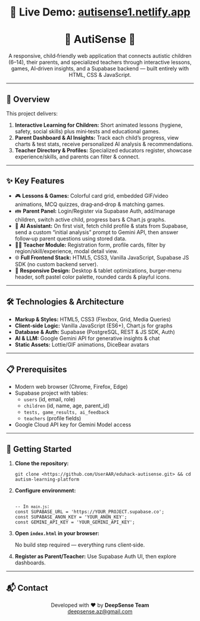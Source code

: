 <h1 align="center">
  🔗 Live Demo: <a href="https://autisense1.netlify.app" target="_blank">autisense1.netlify.app</a>
</h1>


<h1 align="center">🧠 AutiSense 🧠</h1>

<p align="center">
  A responsive, child‑friendly web application that connects autistic children (6–14), their parents, and specialized teachers through interactive lessons, games, AI‑driven insights, and a Supabase backend — built entirely with HTML, CSS &amp; JavaScript.
</p>

<hr>

<h2>📝 Overview</h2>
<p>This project delivers:</p>
<ol>
  <li><b>Interactive Learning for Children:</b> Short animated lessons (hygiene, safety, social skills) plus mini‑tests and educational games.</li>
  <li><b>Parent Dashboard &amp; AI Insights:</b> Track each child’s progress, view charts &amp; test stats, receive personalized AI analysis &amp; recommendations.</li>
  <li><b>Teacher Directory &amp; Profiles:</b> Specialized educators register, showcase experience/skills, and parents can filter &amp; connect.</li>
</ol>

<hr>

<h2>✨ Key Features</h2>
<ul>
  <li>🎮 <b>Lessons &amp; Games:</b> Colorful card grid, embedded GIF/video animations, MCQ quizzes, drag‑and‑drop &amp; matching games.</li>
  <li>👪 <b>Parent Panel:</b> Login/Register via Supabase Auth, add/manage children, switch active child, progress bars &amp; Chart.js graphs.</li>
  <li>🤖 <b>AI Assistant:</b> On first visit, fetch child profile &amp; stats from Supabase, send a custom “initial analysis” prompt to Gemini API, then answer follow‑up parent questions using stored data.</li>
  <li>🧑‍🏫 <b>Teacher Module:</b> Registration form, profile cards, filter by region/skill/experience, modal detail view.</li>
  <li>🌐 <b>Full Frontend Stack:</b> HTML5, CSS3, Vanilla JavaScript, Supabase JS SDK (no custom backend server).</li>
  <li>📱 <b>Responsive Design:</b> Desktop &amp; tablet optimizations, burger‑menu header, soft pastel color palette, rounded cards &amp; playful icons.</li>
</ul>

<hr>

<h2>🛠️ Technologies &amp; Architecture</h2>
<ul>
  <li><b>Markup &amp; Styles:</b> HTML5, CSS3 (Flexbox, Grid, Media Queries)</li>
  <li><b>Client‑side Logic:</b> Vanilla JavaScript (ES6+), Chart.js for graphs</li>
  <li><b>Database &amp; Auth:</b> Supabase (PostgreSQL, REST &amp; JS SDK, Auth)</li>
  <li><b>AI &amp; LLM:</b> Google Gemini API for generative insights &amp; chat</li>
  <li><b>Static Assets:</b> Lottie/GIF animations, DiceBear avatars</li>
</ul>

<hr>

<h2>📋 Prerequisites</h2>
<ul>
  <li>Modern web browser (Chrome, Firefox, Edge)</li>
  <li>Supabase project with tables:
    <ul>
      <li><code>users</code> (id, email, role)</li>
      <li><code>children</code> (id, name, age, parent_id)</li>
      <li><code>tests, game_results, ai_feedback</code></li>
      <li><code>teachers</code> (profile fields)</li>
    </ul>
  </li>
  <li>Google Cloud API key for Gemini Model access</li>
</ul>

<hr>

<h2>🚀 Getting Started</h2>
<ol>
  <li><b>Clone the repository:</b>
    <pre><code>git clone &lt;https://github.com/UserAAR/eduhack-autisense.git&gt; && cd autism-learning-platform</code></pre>
  </li>
  <li><b>Configure environment:</b>
    <pre><code>
-- In <code>main.js</code>:
const SUPABASE_URL = 'https://YOUR_PROJECT.supabase.co';
const SUPABASE_ANON_KEY = 'YOUR_ANON_KEY';
const GEMINI_API_KEY = 'YOUR_GEMINI_API_KEY';</code></pre>
  </li>
  <li><b>Open <code>index.html</code> in your browser:</b>
    <p>No build step required — everything runs client‑side.</p>
  </li>
  <li><b>Register as Parent/Teacher:</b> Use Supabase Auth UI, then explore dashboards.</li>
</ol>


<hr>


<h2>📬 Contact</h2>
<p align="center">
  Developed with ❤️ by <b> DeepSense Team</b><br>
  <a href="mailto:deepsense.az@gmail.com">deepsense.az@gmail.com</a>
</p>
